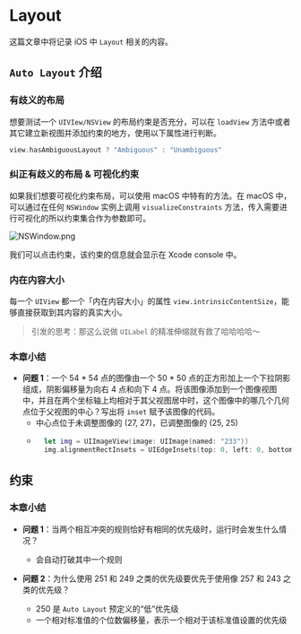 # Layout
这篇文章中将记录 iOS 中 `Layout` 相关的内容。

## `Auto Layout` 介绍
### 有歧义的布局
想要测试一个 `UIVIew/NSView` 的布局约束是否充分，可以在 `loadView` 方法中或者其它建立新视图并添加约束的地方，使用以下属性进行判断。

```swift
view.hasAmbiguousLayout ? "Ambiguous" : "Unambiguous"
```

### 纠正有歧义的布局 & 可视化约束
如果我们想要可视化约束布局，可以使用 macOS 中特有的方法。在 macOS 中，可以通过在任何 `NSWindow` 实例上调用 `visualizeConstraints` 方法，传入需要进行可视化的所以约束集合作为参数即可。

![NSWindow.png](https://i.loli.net/2019/04/24/5cc06c9487d0f.png)

我们可以点击约束，该约束的信息就会显示在 Xcode console 中。

### 内在内容大小
每一个 `UIView` 都一个「内在内容大小」的属性 `view.intrinsicContentSize`，能够直接获取到其内容的真实大小。

> 引发的思考：那这么说做 `UILabel` 的精准伸缩就有救了哈哈哈哈～

### 本章小结
* **问题 1**：一个 54 * 54 点的图像由一个 50 * 50 点的正方形加上一个下拉阴影组成，阴影偏移量为向右 4 点和向下 4 点。将该图像添加到一个图像视图中，并且在两个坐标轴上均相对于其父视图居中时，这个图像中的哪几个几何点位于父视图的中心？写出将 `inset` 赋予该图像的代码。
    - 中心点位于未调整图像的 (27, 27)，已调整图像的 (25, 25)
    - ```swift
        let img = UIImageView(image: UIImage(named: "233"))
        img.alignmentRectInsets = UIEdgeInsets(top: 0, left: 0, bottom: 4, right: 4)
        ```

## 约束
### 本章小结
* **问题 1**：当两个相互冲突的规则恰好有相同的优先级时，运行时会发生什么情况？
    - 会自动打破其中一个规则

* **问题 2**：为什么使用 251 和 249 之类的优先级要优先于使用像 257 和 243 之类的优先级？
    - 250 是 `Auto Layout` 预定义的“低”优先级
    - 一个相对标准值的个位数偏移量，表示一个相对于该标准值设置的优先级